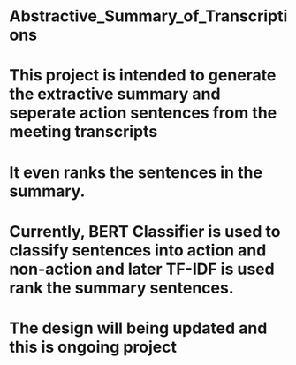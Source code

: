 # Abstractive_Summary_of_Transcriptions

# This project is intended to generate the extractive summary and seperate action sentences from the meeting transcripts
# It even ranks the sentences in the summary.

# Currently, BERT Classifier is used to classify sentences into action and non-action and later TF-IDF is used rank the summary sentences.
# The design will being updated and this is ongoing project
